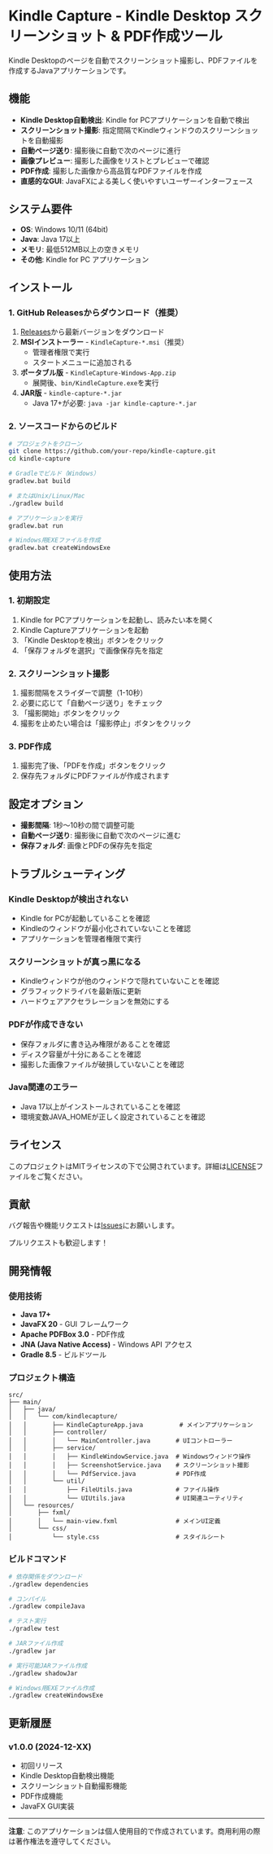 # Kindle Capture - Kindle Desktop スクリーンショット & PDF作成ツール

Kindle Desktopのページを自動でスクリーンショット撮影し、PDFファイルを作成するJavaアプリケーションです。

## 機能

- **Kindle Desktop自動検出**: Kindle for PCアプリケーションを自動で検出
- **スクリーンショット撮影**: 指定間隔でKindleウィンドウのスクリーンショットを自動撮影
- **自動ページ送り**: 撮影後に自動で次のページに進行
- **画像プレビュー**: 撮影した画像をリストとプレビューで確認
- **PDF作成**: 撮影した画像から高品質なPDFファイルを作成
- **直感的なGUI**: JavaFXによる美しく使いやすいユーザーインターフェース

## システム要件

- **OS**: Windows 10/11 (64bit)
- **Java**: Java 17以上
- **メモリ**: 最低512MB以上の空きメモリ
- **その他**: Kindle for PC アプリケーション

## インストール

### 1. GitHub Releasesからダウンロード（推奨）

1. [Releases](https://github.com/your-repo/kindle-capture/releases)から最新バージョンをダウンロード
2. **MSIインストーラー** - `KindleCapture-*.msi`（推奨）
   - 管理者権限で実行
   - スタートメニューに追加される
3. **ポータブル版** - `KindleCapture-Windows-App.zip`
   - 展開後、`bin/KindleCapture.exe`を実行
4. **JAR版** - `kindle-capture-*.jar`
   - Java 17+が必要: `java -jar kindle-capture-*.jar`

### 2. ソースコードからのビルド

```bash
# プロジェクトをクローン
git clone https://github.com/your-repo/kindle-capture.git
cd kindle-capture

# Gradleでビルド（Windows）
gradlew.bat build

# またはUnix/Linux/Mac
./gradlew build

# アプリケーションを実行
gradlew.bat run

# Windows用EXEファイルを作成
gradlew.bat createWindowsExe
```

## 使用方法

### 1. 初期設定

1. Kindle for PCアプリケーションを起動し、読みたい本を開く
2. Kindle Captureアプリケーションを起動
3. 「Kindle Desktopを検出」ボタンをクリック
4. 「保存フォルダを選択」で画像保存先を指定

### 2. スクリーンショット撮影

1. 撮影間隔をスライダーで調整（1-10秒）
2. 必要に応じて「自動ページ送り」をチェック
3. 「撮影開始」ボタンをクリック
4. 撮影を止めたい場合は「撮影停止」ボタンをクリック

### 3. PDF作成

1. 撮影完了後、「PDFを作成」ボタンをクリック
2. 保存先フォルダにPDFファイルが作成されます

## 設定オプション

- **撮影間隔**: 1秒～10秒の間で調整可能
- **自動ページ送り**: 撮影後に自動で次のページに進む
- **保存フォルダ**: 画像とPDFの保存先を指定

## トラブルシューティング

### Kindle Desktopが検出されない

- Kindle for PCが起動していることを確認
- Kindleのウィンドウが最小化されていないことを確認
- アプリケーションを管理者権限で実行

### スクリーンショットが真っ黒になる

- Kindleウィンドウが他のウィンドウで隠れていないことを確認
- グラフィックドライバを最新版に更新
- ハードウェアアクセラレーションを無効にする

### PDFが作成できない

- 保存フォルダに書き込み権限があることを確認
- ディスク容量が十分にあることを確認
- 撮影した画像ファイルが破損していないことを確認

### Java関連のエラー

- Java 17以上がインストールされていることを確認
- 環境変数JAVA_HOMEが正しく設定されていることを確認

## ライセンス

このプロジェクトはMITライセンスの下で公開されています。詳細は[LICENSE](LICENSE)ファイルをご覧ください。

## 貢献

バグ報告や機能リクエストは[Issues](https://github.com/your-repo/kindle-capture/issues)にお願いします。

プルリクエストも歓迎します！

## 開発情報

### 使用技術

- **Java 17+**
- **JavaFX 20** - GUI フレームワーク
- **Apache PDFBox 3.0** - PDF作成
- **JNA (Java Native Access)** - Windows API アクセス
- **Gradle 8.5** - ビルドツール

### プロジェクト構造

```
src/
├── main/
│   ├── java/
│   │   └── com/kindlecapture/
│   │       ├── KindleCaptureApp.java          # メインアプリケーション
│   │       ├── controller/
│   │       │   └── MainController.java       # UIコントローラー
│   │       ├── service/
│   │       │   ├── KindleWindowService.java  # Windowsウィンドウ操作
│   │       │   ├── ScreenshotService.java    # スクリーンショット撮影
│   │       │   └── PdfService.java           # PDF作成
│   │       └── util/
│   │           ├── FileUtils.java            # ファイル操作
│   │           └── UIUtils.java              # UI関連ユーティリティ
│   └── resources/
│       ├── fxml/
│       │   └── main-view.fxml                # メインUI定義
│       └── css/
│           └── style.css                     # スタイルシート
```

### ビルドコマンド

```bash
# 依存関係をダウンロード
./gradlew dependencies

# コンパイル
./gradlew compileJava

# テスト実行
./gradlew test

# JARファイル作成
./gradlew jar

# 実行可能JARファイル作成
./gradlew shadowJar

# Windows用EXEファイル作成
./gradlew createWindowsExe
```

## 更新履歴

### v1.0.0 (2024-12-XX)
- 初回リリース
- Kindle Desktop自動検出機能
- スクリーンショット自動撮影機能
- PDF作成機能
- JavaFX GUI実装

---

**注意**: このアプリケーションは個人使用目的で作成されています。商用利用の際は著作権法を遵守してください。
